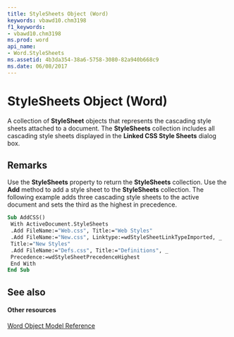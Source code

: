 ```yaml
---
title: StyleSheets Object (Word)
keywords: vbawd10.chm3198
f1_keywords:
- vbawd10.chm3198
ms.prod: word
api_name:
- Word.StyleSheets
ms.assetid: 4b3da354-38a6-5758-3080-82a940b668c9
ms.date: 06/08/2017
---
```



# StyleSheets Object (Word)

A collection of **StyleSheet** objects that represents the cascading style sheets attached to a document. The **StyleSheets** collection includes all cascading style sheets displayed in the **Linked CSS Style Sheets** dialog box.


## Remarks

Use the **StyleSheets** property to return the **StyleSheets** collection. Use the **Add** method to add a style sheet to the **StyleSheets** collection. The following example adds three cascading style sheets to the active document and sets the third as the highest in precedence.


```vb
Sub AddCSS() 
 With ActiveDocument.StyleSheets 
 .Add FileName:="Web.css", Title:="Web Styles" 
 .Add FileName:="New.css", Linktype:=wdStyleSheetLinkTypeImported, _ 
 Title:="New Styles" 
 .Add FileName:="Defs.css", Title:="Definitions", _ 
 Precedence:=wdStyleSheetPrecedenceHighest 
 End With 
End Sub
```


## See also


#### Other resources


[Word Object Model Reference](http://msdn.microsoft.com/library/be452561-b436-bb9b-6f94-3faa9a74a6fd%28Office.15%29.aspx)


